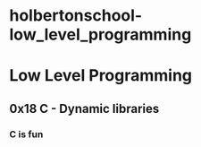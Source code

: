 # holbertonschool-low_level_programming
# Low Level Programming
## 0x18 C - Dynamic libraries
### C is fun
